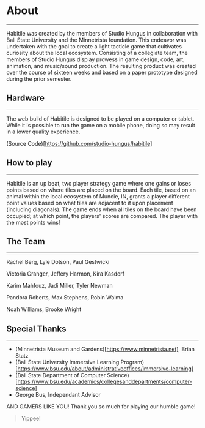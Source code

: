 # About
---
Habitile was created by the members of Studio Hungus in collaboration with Ball State University and the Minnetrista foundation. This endeavor was undertaken with the goal to create a light tacticle game that cultivates curiosity about the local ecosystem. Consisting of a collegiate team, the members of Studio Hungus display prowess in game design, code, art, animation, and music/sound production. The resulting product was created over the course of sixteen weeks and based on a paper prototype designed during the prior semester.


## Hardware
---
The web build of Habitile is designed to be played on a computer or tablet. While it is possible to run the game on a mobile phone, doing so may result in a lower quality experience.

(Source Code)[https://github.com/studio-hungus/habitile]


## How to play
---
Habitile is an up beat, two player strategy game where one gains or loses points based on where tiles are placed on the board. Each tile, based on an animal within the local ecosystem of Muncie, IN, grants a player different point values based on what tiles are adjacent to it upon placement (including diagonals). The game ends when all tiles on the board have been occupied; at which point, the players' scores are compared. The player with the most points wins!


## The Team
---
Rachel Berg, Lyle Dotson, Paul Gestwicki

Victoria Granger, Jeffery Harmon, Kira Kasdorf

Karim Mahfouz, Jadi Miller, Tyler Newman

Pandora Roberts, Max Stephens, Robin Walma

Noah Williams, Brooke Wright


## Special Thanks
---
- (Minnetrista Museum and Gardens)[https://www.minnetrista.net], Brian Statz
- (Ball State University Immersive Learning Program)[https://www.bsu.edu/about/administrativeoffices/immersive-learning]
- (Ball State Department of Computer Science)[https://www.bsu.edu/academics/collegesanddepartments/computer-science]
- George Bus, Independant Advisor

AND GAMERS LIKE YOU! Thank you so much for playing our humble game!



> Yippee!
